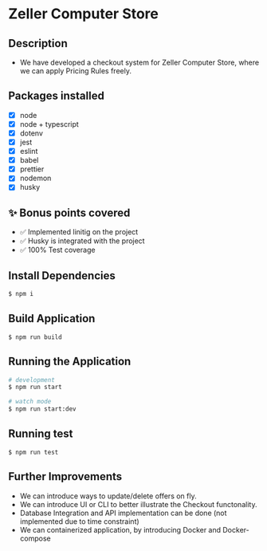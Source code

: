 <p align="center">
  <h1>Zeller Computer Store</h1>
</p>

## Description

- We have developed a checkout system for Zeller Computer Store, where we can apply Pricing Rules freely.

## Packages installed

- [x] node
- [x] node + typescript
- [x] dotenv
- [x] jest
- [x] eslint
- [x] babel
- [x] prettier
- [x] nodemon
- [x] husky

## ✨ Bonus points covered
- ✅ Implemented linitig on the project
- ✅ Husky is integrated with the project
- ✅ 100% Test coverage

## Install Dependencies

```bash
$ npm i
```

## Build Application

```
$ npm run build
```

## Running the Application

```bash
# development
$ npm run start

# watch mode
$ npm run start:dev
```

## Running test

```
$ npm run test
```

## Further Improvements

- We can introduce ways to update/delete offers on fly.
- We can introduce UI or CLI to better illustrate the Checkout functonality.
- Database Integration and API implementation can be done (not implemented due to time constraint)
- We can containerized application, by introducing Docker and Docker-compose

